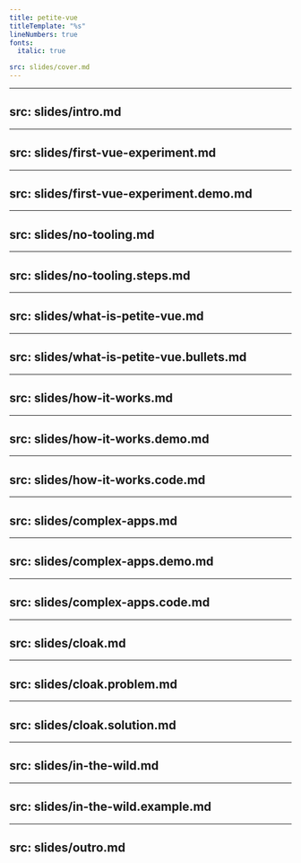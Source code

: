 ```yaml
---
title: petite-vue
titleTemplate: "%s"
lineNumbers: true
fonts:
  italic: true

src: slides/cover.md
---
```


---
src: slides/intro.md
---

---
src: slides/first-vue-experiment.md
---

---
src: slides/first-vue-experiment.demo.md
---

---
src: slides/no-tooling.md
---

---
src: slides/no-tooling.steps.md
---

---
src: slides/what-is-petite-vue.md
---

---
src: slides/what-is-petite-vue.bullets.md
---

---
src: slides/how-it-works.md
---

---
src: slides/how-it-works.demo.md
---

---
src: slides/how-it-works.code.md
---

---
src: slides/complex-apps.md
---

---
src: slides/complex-apps.demo.md
---

---
src: slides/complex-apps.code.md
---

---
src: slides/cloak.md
---

---
src: slides/cloak.problem.md
---

---
src: slides/cloak.solution.md
---

---
src: slides/in-the-wild.md
---

---
src: slides/in-the-wild.example.md
---

---
src: slides/outro.md
---
